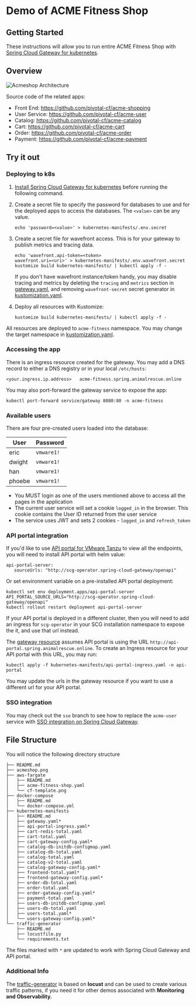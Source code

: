 # Demo of ACME Fitness Shop

## Getting Started

These instructions will allow you to run entire ACME Fitness Shop with [Spring Cloud Gateway for kubernetes](https://docs.pivotal.io/scg-k8s/1-0/).

## Overview

![Acmeshop Architecture](./acmeshop.png)

Source code of the related apps:
- Front End: https://github.com/pivotal-cf/acme-shopping
- User Service: https://github.com/pivotal-cf/acme-user
- Catalog: https://github.com/pivotal-cf/acme-catalog
- Cart: https://github.com/pivotal-cf/acme-cart
- Order: https://github.com/pivotal-cf/acme-order
- Payment: https://github.com/pivotal-cf/acme-payment

## Try it out

### Deploying to k8s

1. [Install Spring Cloud Gateway for kubernetes](https://docs.pivotal.io/scg-k8s/1-0/installation.html) before running the following command.

1. Create a secret file to specify the password for databases to use and for the deployed apps to access the databases. The `<value>` can be any value.

    ```
    echo 'password=<value>' > kubernetes-manifests/.env.secret
    ```

1. Create a secret file for wavefront access. This is for your gateway to publish metrics and tracing data. 

    ```
    echo 'wavefront.api-token=<token>
    wavefront.uri=<uri>' > kubernetes-manifests/.env.wavefront.secret
    kustomize build kubernetes-manifests/ | kubectl apply -f -
    ```
    
    If you don't have wavefront instance/token handy, you may disable tracing and metrics by deleting the `tracing` and `metrics` section in [gateway.yaml](./kubernetes-manifests/gateway.yaml), and removing `wavefront-secret` secret generator in [kustomization.yaml](./kubernetes-manifests/kustomization.yaml).

1. Deploy all resources with Kustomize:
   
    ```
    kustomize build kubernetes-manifests/ | kubectl apply -f -
    ```

All resources are deployed to `acme-fitness` namespace. You may change the target namespace in [kustomization.yaml](./kubernetes-manifests/kustomization.yaml).

### Accessing the app

There is an ingress resource created for the gateway. You may add a DNS record to either a DNS registry or in your local `/etc/hosts`:

```
<your.ingress.ip.address>   acme-fitness.spring.animalrescue.online
```

You may also port-forward the gateway service to expose the app:

```
kubectl port-forward service/gateway 8080:80 -n acme-fitness
```

### Available users

There are four pre-created users loaded into the database:

| User   | Password   |
|--------|------------|
| eric   | `vmware1!` |
| dwight | `vmware1!` |
| han    | `vmware1!` |
| phoebe | `vmware1!` |

* You MUST login as one of the users mentioned above to access all the pages in the application
* The current user service will set a cookie ```logged_in``` in the browser. This cookie contains the User ID returned from the user service
* The service uses JWT and sets 2 cookies - ```logged_in``` and ```refresh_token```

### API portal integration

If you'd like to use [API portal for VMware Tanzu](https://docs.pivotal.io/api-portal/1-0/installing.html) to view all the endpoints, you will need to install API portal with helm value:

```
api-portal-server:
   sourceUrls: "http://scg-operator.spring-cloud-gateway/openapi"
``` 

Or set environment variable on a pre-installed API portal deployment:

```
kubectl set env deployment.apps/api-portal-server API_PORTAL_SOURCE_URLS="http://scg-operator.spring-cloud-gateway/openapi"
kubectl rollout restart deployment api-portal-server
```

If your API portal is deployed in a different cluster, then you will need to add an ingress for `scg-operator` in your SCG installation namespace to expose the it, and use that url instead. 

The [gateway resource](./kubernetes-manifests/gateway.yaml) assumes API portal is using the URL `http://api-portal.spring.animalrescue.online`. To create an Ingress resource for your API portal with this URL, you may run:

```
kubectl apply -f kubernetes-manifests/api-portal-ingress.yaml -n api-portal
```

You may update the urls in the gateway resource if you want to use a different url for your API portal. 

### SSO integration

You may check out the `sso` branch to see how to replace the `acme-user` service with [SSO integration on Spring Cloud Gateway](https://docs.pivotal.io/scg-k8s/1-0/using-sso.html). 

## File Structure

You will notice the following directory structure

```text
├── README.md
├── acmeshop.png
├── aws-fargate
│   ├── README.md
│   ├── acme-fitness-shop.yaml
│   └── cf-template.png
├── docker-compose
│   ├── README.md
│   └── docker-compose.yml
├── kubernetes-manifests
│   ├── README.md
│   ├── gateway.yaml*
│   ├── api-portal-ingress.yaml*
│   ├── cart-redis-total.yaml
│   ├── cart-total.yaml
│   ├── cart-gateway-config.yaml*
│   ├── catalog-db-initdb-configmap.yaml
│   ├── catalog-db-total.yaml
│   ├── catalog-total.yaml
│   ├── catalog-v2-total.yaml
│   ├── catalog-gateway-config.yaml*
│   ├── frontend-total.yaml*
│   ├── frontend-gateway-config.yaml*
│   ├── order-db-total.yaml
│   ├── order-total.yaml
│   ├── order-gateway-config.yaml*
│   ├── payment-total.yaml
│   ├── users-db-initdb-configmap.yaml
│   ├── users-db-total.yaml
│   ├── users-total.yaml*
│   └── users-gateway-config.yaml*
└── traffic-generator
    ├── README.md
    ├── locustfile.py
    └── requirements.txt
```

The files marked with `*` are updated to work with Spring Cloud Gateway and API portal.

### Additional Info

The [traffic-generator](./traffic-generator) is based on **locust** and can be used to create various traffic patterns, if you need it for other demos associated with **Monitoring and Observability.**

